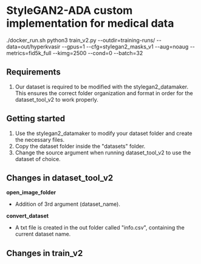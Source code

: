 # StyleGAN2-ADA custom implementation for medical data

./docker_run.sh python3 train_v2.py --outdir=training-runs/ --data=out/hyperkvasir --gpus=1 --cfg=stylegan2_masks_v1 --aug=noaug --metrics=fid5k_full --kimg=2500 --cond=0 --batch=32

## Requirements

1. Our dataset is required to be modified with the stylegan2_datamaker. This ensures the correct folder organization and format in order for the dataset_tool_v2 to work properly.

## Getting started

1. Use the stylegan2_datamaker to modify your dataset folder and create the necessary files.
2. Copy the dataset folder inside the "datasets" folder.
3. Change the source argument when running dataset_tool_v2 to use the dataset of choice.

## Changes in dataset_tool_v2

**open_image_folder**

- Addition of 3rd argument (dataset_name).

**convert_dataset**

- A txt file is created in the out folder called "info.csv", containing the current dataset name.

## Changes in train_v2
